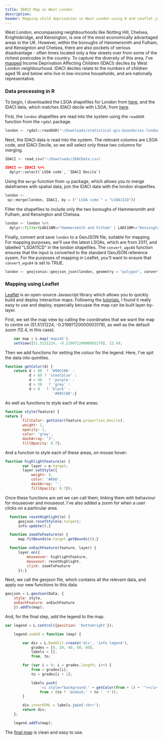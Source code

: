 ```yaml
---
title: IDACI Map in West London
description: 
header: Mapping child deprivation in West London using R and Leaflet.js
---
```


West London, encompassing neighbourhoods like Notting Hill, Chelsea, Knightsbridge, and Kensington, is one of the most economically advantaged areas in the UK. However, within the boroughs of Hammersmith and Fulham, and Kensignton and Chelsea, there are also pockets of serious disadvantage - often times located only a few streets over from some of the richest postcodes in the country. To capture the diversity of this area, I've [mapped](http://bl.ocks.org/bsuthersan/cebdec7bcd4ecc606bcd849ff0f31b24) Income Deprivation Affecting Children (IDACI) deciles by West London neighbourhood. IDACI deciles relate to the numbers of children aged 16 and below who live in low-income households, and are nationally representative.

### Data processing in R

To begin, I downloaded the LSOA shapefiles for London from [here](https://data.london.gov.uk/dataset/statistical-gis-boundary-files-london), and the IDACI data, which matches IDACI decile with LSOA, from [here](http://imd-by-postcode.opendatacommunities.org/).

First, the `london` shapefiles are read into the system using the `readOGR` function from the `rgdal` package. 

```python
london <- rgdal::readOGR("~/Downloads/statistical-gis-boundaries-london/MapInfo", layer = "LSOA_2011_London_gen_MHW", stringsAsFactors = FALSE)
```
Next, the IDACI data is read into the system. The relevant columns are LSOA code, and IDACI Decile, so we will select only these two columns for merging.

```python
IDACI <- read_csv("~/Downloads/IDACData.csv)

IDACI <- IDACI %>%
  dplyr::select(`LSOA code`, `IDACI Decile`)
```

Using the `merge` function from `sp` package, which allows you to merge dataframes with spatial data, join the IDACI data with the london shapefiles.

```python
london <-
 sp::merge(london, IDACI, by = ("`LSOA code`" = "LSOA11CD"))
```

Filter the shapefiles to include only the two boroughs of Hammersmith and Fulham, and Kensington and Chelsea.
 
```python
london <- london %>%
  dplyr::filter(LAD11NM=="Hammersmith and Fulham" | LAD11NM=="Kensington and Chelsea")
```

Finally, convert and save `london` to a GeoJSON file, suitable for mapping. For mapping purposes, we'll use the latest LSOAs, which are from 2011, and labelled "LSOA11CD" in the london shapefiles. The `convert_wgs84` function ensures that the input is converted to the standard GeoJSON reference sysem, For the purposes of mapping in Leaflet, you'll want to ensure that `convert_wgs84` is set to TRUE.

```python
london <- geojsonio::geojson_json(london, geometry = "polygon", convert_wgs84 = TRUE)
```

### Mapping using Leaflet

[Leaflet](https://leafletjs.com/) is an open-source Javascript library which allows you to quickly build and deploy interactive maps. Following the [tutorials](https://leafletjs.com/examples.html), I found it really easy to use and deploy, especially becuase the map can be built layer-by-layer. 

First, we set the map view by calling the coordinates that we want the map to centre on (51.5131224, -0.21997120000003179), as well as the default zoom (12.4, in this case).

```javascript
    var map = L.map('mapid2').
    setView([51.5131224, -0.21997120000003179], 12.4);
```
Then we add functions for setting the colour for the legend. Here, I've spit the data into quintiles. 

```javascript
function getColor(d) {
    return d > 80  ? '#99CC00' :
           d > 60 ? 'steelblue' :
           d > 40   ? 'purple' :
           d > 20   ? 'grey' :
           d > 0   ? 'black' :
                      '#99CC00';}
```
As well as functions to style each of the areas:

```javascript
function style(feature) {
return {
        fillColor: getColor(feature.properties.Decile),
        weight: 1,
        opacity: 1,
        color: 'grey',
        dashArray: '3',
        fillOpacity: 0.7};
```

And a function to style each of these areas, on mouse hover:


```javascript
function highlightFeature(e) {
		var layer = e.target;
		layer.setStyle({
			weight: 5,
			color: '#666',
			dashArray: '',
			fillOpacity: 0.7});
  ```
  
Once these functions are set we can call them, linking them with behaviour for mouseover and mouseout. I've also added a zoom for when a user clicks on a particular area.
  
  ```javascript
  	function resetHighlight(e) {
		geojson.resetStyle(e.target);
		info.update();}

	function zoomToFeature(e) {
		map.fitBounds(e.target.getBounds());}

	function onEachFeature(feature, layer) {
		layer.on({
			mouseover: highlightFeature,
			mouseout: resetHighlight,
			click: zoomToFeature
		});}
  ```

Next, we call the geojson file, which contains all the relevant data, and apply our new functions to this data.

```javascript
geojson = L.geoJson(Data, {
	style: style,
	onEachFeature: onEachFeature
	}).addTo(map);
```

And, for the final step, add the legend to the map.

```javascript
var legend = L.control({position: 'bottomright'});

	legend.onAdd = function (map) {

		var div = L.DomUtil.create('div', 'info legend'),
			grades = [0, 20, 40, 60, 80],
			labels = [],
			from, to;

		for (var i = 0; i < grades.length; i++) {
			from = grades[i];
			to = grades[i + 1];

			labels.push(
				'<i style="background:' + getColor(from + 1) + '"></i> ' +
				from + (to ? '&ndash;' + to : '+'));
		}

		div.innerHTML = labels.join('<br>');
		return div;
	};

	legend.addTo(map);
```
The [final map](http://bl.ocks.org/bsuthersan/cebdec7bcd4ecc606bcd849ff0f31b24) is clean and easy to use.
